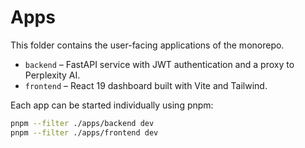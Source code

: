 # Apps

This folder contains the user-facing applications of the monorepo.

- `backend` – FastAPI service with JWT authentication and a proxy to Perplexity AI.
- `frontend` – React 19 dashboard built with Vite and Tailwind.

Each app can be started individually using pnpm:

```bash
pnpm --filter ./apps/backend dev
pnpm --filter ./apps/frontend dev
```

